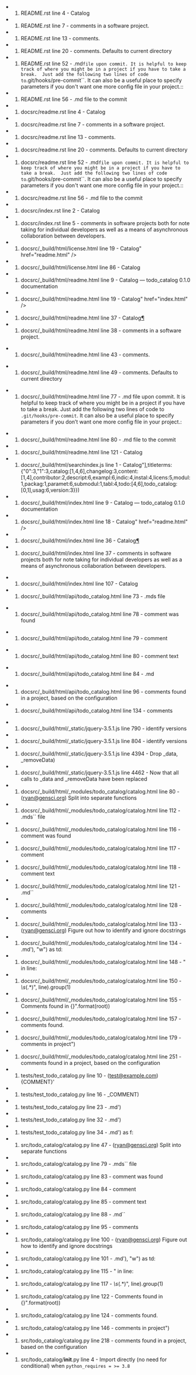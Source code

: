 * 1. README.rst line 4 - Catalog
* 1. README.rst line 7 - comments in a software project.
* 1. README.rst line 13 - comments.
* 1. README.rst line 20 - comments. Defaults to current directory
* 1. README.rst line 52 - .md`` file upon commit. It is helpful to keep track of where you might be in a project if you have to take a break.  Just add the following two lines of code to ``.git/hooks/pre-commit``.  It can also be a useful place to specify parameters if you don't want one more config file in your project.::
* 1. README.rst line 56 - .md file to the commit
* 1. docsrc/readme.rst line 4 - Catalog
* 1. docsrc/readme.rst line 7 - comments in a software project.
* 1. docsrc/readme.rst line 13 - comments.
* 1. docsrc/readme.rst line 20 - comments. Defaults to current directory
* 1. docsrc/readme.rst line 52 - .md`` file upon commit. It is helpful to keep track of where you might be in a project if you have to take a break.  Just add the following two lines of code to ``.git/hooks/pre-commit``.  It can also be a useful place to specify parameters if you don't want one more config file in your project.::
* 1. docsrc/readme.rst line 56 - .md file to the commit
* 1. docsrc/index.rst line 2 - Catalog
* 1. docsrc/index.rst line 5 - comments in software projects both for note taking for individual developers as well as a means of asynchronous collaboration between developers.
* 1. docsrc/_build/html/license.html line 19 - Catalog" href="readme.html" />
* 1. docsrc/_build/html/license.html line 86 - Catalog</a></li>
* 1. docsrc/_build/html/readme.html line 9 - Catalog &#8212; todo_catalog 0.1.0 documentation</title>
* 1. docsrc/_build/html/readme.html line 19 - Catalog" href="index.html" />
* 1. docsrc/_build/html/readme.html line 37 - Catalog<a class="headerlink" href="#todo-catalog" title="Permalink to this headline">¶</a></h1>
* 1. docsrc/_build/html/readme.html line 38 - comments in a software project.</p>
* 1. docsrc/_build/html/readme.html line 43 - comments.</p>
* 1. docsrc/_build/html/readme.html line 49 - comments. Defaults to current directory</p></li>
* 1. docsrc/_build/html/readme.html line 77 - .md</span></code> file upon commit. It is helpful to keep track of where you might be in a project if you have to take a break.  Just add the following two lines of code to <code class="docutils literal notranslate"><span class="pre">.git/hooks/pre-commit</span></code>.  It can also be a useful place to specify parameters if you don’t want one more config file in your project.:</p>
* 1. docsrc/_build/html/readme.html line 80 - .md file to the commit</span>
* 1. docsrc/_build/html/readme.html line 121 - Catalog</a></li>
* 1. docsrc/_build/html/searchindex.js line 1 - Catalog"],titleterms:{"0":3,"1":3,catalog:[1,4,6],changelog:3,content:[1,4],contributor:2,descript:6,exampl:6,indic:4,instal:4,licens:5,modul:1,packag:1,paramet:6,submodul:1,tabl:4,todo:[4,6],todo_catalog:[0,1],usag:6,version:3}})
* 1. docsrc/_build/html/index.html line 9 - Catalog &#8212; todo_catalog 0.1.0 documentation</title>
* 1. docsrc/_build/html/index.html line 18 - Catalog" href="readme.html" />
* 1. docsrc/_build/html/index.html line 36 - Catalog<a class="headerlink" href="#todo-catalog" title="Permalink to this headline">¶</a></h1>
* 1. docsrc/_build/html/index.html line 37 - comments in software projects both for note taking for individual developers as well as a means of asynchronous collaboration between developers.</p>
* 1. docsrc/_build/html/index.html line 107 - Catalog</a></li>
* 1. docsrc/_build/html/api/todo_catalog.html line 73 - .mds</span></code> file</p>
* 1. docsrc/_build/html/api/todo_catalog.html line 78 - comment was found</p></li>
* 1. docsrc/_build/html/api/todo_catalog.html line 79 - comment</p></li>
* 1. docsrc/_build/html/api/todo_catalog.html line 80 - comment text</p></li>
* 1. docsrc/_build/html/api/todo_catalog.html line 84 - .md</span></code></p>
* 1. docsrc/_build/html/api/todo_catalog.html line 96 - comments found in a project, based  on the configuration
* 1. docsrc/_build/html/api/todo_catalog.html line 134 - comments</p>
* 1. docsrc/_build/html/_static/jquery-3.5.1.js line 790 - identify versions
* 1. docsrc/_build/html/_static/jquery-3.5.1.js line 804 - identify versions
* 1. docsrc/_build/html/_static/jquery-3.5.1.js line 4394 - Drop _data, _removeData)
* 1. docsrc/_build/html/_static/jquery-3.5.1.js line 4462 - Now that all calls to _data and _removeData have been replaced
* 1. docsrc/_build/html/_modules/todo_catalog/catalog.html line 80 - (ryan@gensci.org) Split into separate functions</span>
* 1. docsrc/_build/html/_modules/todo_catalog/catalog.html line 112 - .mds`` file</span>
* 1. docsrc/_build/html/_modules/todo_catalog/catalog.html line 116 - comment was found</span>
* 1. docsrc/_build/html/_modules/todo_catalog/catalog.html line 117 - comment</span>
* 1. docsrc/_build/html/_modules/todo_catalog/catalog.html line 118 - comment text</span>
* 1. docsrc/_build/html/_modules/todo_catalog/catalog.html line 121 - .md``</span>
* 1. docsrc/_build/html/_modules/todo_catalog/catalog.html line 128 - comments</span>
* 1. docsrc/_build/html/_modules/todo_catalog/catalog.html line 133 - (ryan@gensci.org) Figure out how to identify and ignore docstrings</span>
* 1. docsrc/_build/html/_modules/todo_catalog/catalog.html line 134 - .md&#39;</span><span class="p">),</span> <span class="s2">&quot;w&quot;</span><span class="p">)</span> <span class="k">as</span> <span class="n">td</span><span class="p">:</span>
* 1. docsrc/_build/html/_modules/todo_catalog/catalog.html line 148 - &quot;</span> <span class="ow">in</span> <span class="n">line</span><span class="p">:</span>
* 1. docsrc/_build/html/_modules/todo_catalog/catalog.html line 150 - *\s*(.*)&quot;</span><span class="p">,</span> <span class="n">line</span><span class="p">)</span><span class="o">.</span><span class="n">group</span><span class="p">(</span><span class="mi">1</span><span class="p">)</span>
* 1. docsrc/_build/html/_modules/todo_catalog/catalog.html line 155 - Comments found in </span><span class="si">{}</span><span class="s2">&quot;</span><span class="o">.</span><span class="n">format</span><span class="p">(</span><span class="n">root</span><span class="p">))</span>
* 1. docsrc/_build/html/_modules/todo_catalog/catalog.html line 157 - comments found.</span>
* 1. docsrc/_build/html/_modules/todo_catalog/catalog.html line 179 - comments in project&quot;</span><span class="p">)</span>
* 1. docsrc/_build/html/_modules/todo_catalog/catalog.html line 251 - comments found in a project, based  on the configuration</span>
* 1. tests/test_todo_catalog.py line 10 - (test@example.com) {COMMENT}'
* 1. tests/test_todo_catalog.py line 16 - _COMMENT)
* 1. tests/test_todo_catalog.py line 23 - .md')
* 1. tests/test_todo_catalog.py line 32 - .md')
* 1. tests/test_todo_catalog.py line 34 - .md') as f:
* 1. src/todo_catalog/catalog.py line 47 - (ryan@gensci.org) Split into separate functions
* 1. src/todo_catalog/catalog.py line 79 - .mds`` file
* 1. src/todo_catalog/catalog.py line 83 - comment was found
* 1. src/todo_catalog/catalog.py line 84 - comment
* 1. src/todo_catalog/catalog.py line 85 - comment text
* 1. src/todo_catalog/catalog.py line 88 - .md``
* 1. src/todo_catalog/catalog.py line 95 - comments
* 1. src/todo_catalog/catalog.py line 100 - (ryan@gensci.org) Figure out how to identify and ignore docstrings
* 1. src/todo_catalog/catalog.py line 101 - .md'), "w") as td:
* 1. src/todo_catalog/catalog.py line 115 - " in line:
* 1. src/todo_catalog/catalog.py line 117 - *\s*(.*)", line).group(1)
* 1. src/todo_catalog/catalog.py line 122 - Comments found in {}".format(root))
* 1. src/todo_catalog/catalog.py line 124 - comments found.
* 1. src/todo_catalog/catalog.py line 146 - comments in project")
* 1. src/todo_catalog/catalog.py line 218 - comments found in a project, based  on the configuration
* 1. src/todo_catalog/__init__.py line 4 - Import directly (no need for conditional) when `python_requires = >= 3.8`

